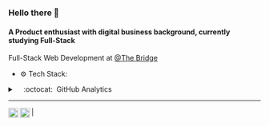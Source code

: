 ### Hello there 👋
#### A Product enthusiast with digital business background, currently studying Full-Stack

Full-Stack Web Development at [@The Bridge](https://www.thebridge.tech/)<br>
- ⚙️ Tech Stack:&nbsp;&nbsp; <code><img height="15" src="https://skillicons.dev/icons?i=js"></code>
<code><img height="15" src="https://skillicons.dev/icons?i=html"></code>
<code><img height="15" src="https://skillicons.dev/icons?i=css"></code>
<code><img height="15" src="https://skillicons.dev/icons?i=figma"></code>
<code><img height="15" src="https://skillicons.dev/icons?i=webflow"></code>
<code><img height="15" src="https://skillicons.dev/icons?i=wordpress"></code>
<details>
<summary>&nbsp;&nbsp;&nbsp; :octocat: &nbsp;GitHub Analytics</summary>
<br />
<p align="left">
<a href="https://github.com/emiliolatorre">
  <img height="150em" src="https://github-readme-stats-eight-theta.vercel.app/api?username=emiliolatorre&show_icons=true&theme=algolia&include_all_commits=true&count_private=true"/>
  <img height="150em" src="https://github-readme-stats-eight-theta.vercel.app/api/top-langs/?username=emiliolatorre&layout=compact&langs_count=8&theme=algolia"/>
</a>
</p>
</details>

----

<a href="https://linkedin.com/in/emiliolatorre">
  <img align="left" alt="Emilio's LinkedIn" width="20px" src="https://simpleicons.now.sh/linkedin/495f7e" />
</a>
<a href="mailto: emiliolatorreguerra@gmail.com">
  <img align="left" alt="Emilio's Email" width="20px" src="https://simpleicons.now.sh/gmail/495f7e" />
</a>

|

<!--  
### Hello there 👋

#### A Product enthusiast with digital business background, currently studying Full-Stack

Full-Stack Web Development at [The Bridge](https://www.thebridge.tech/);<br>

<details>
<summary>⚙️ Tech Stack</summary>
<br />
<div align="left">
  
[![My Skills](https://skillicons.dev/icons?i=js,html,css,figma,webflow,wordpress,)](https://skillicons.dev)

</div>
</details>

<details>
<summary>:octocat: &nbsp;GitHub Analytics</summary>
<br />
<p align="left">
<a href="https://github.com/emiliolatorre">
  <img height="150em" src="https://github-readme-stats-eight-theta.vercel.app/api?username=emiliolatorre&show_icons=true&theme=algolia&include_all_commits=true&count_private=true"/>
  <img height="150em" src="https://github-readme-stats-eight-theta.vercel.app/api/top-langs/?username=emiliolatorre&layout=compact&langs_count=8&theme=algolia"/>
</a>
</p>
</details>


----

<a href="https://linkedin.com/in/emiliolatorre">
  <img align="left" alt="Emilio's LinkedIn" width="20px" src="https://simpleicons.now.sh/linkedin/495f7e" />
</a>
<a href="mailto: emiliolatorreguerra@gmail.com">
  <img align="left" alt="Emilio's Email" width="20px" src="https://simpleicons.now.sh/gmail/495f7e" />
</a>

| 
&nbsp;&nbsp;&nbsp; Product Portfolio : [https://moer.tel](https://moer.tel) &nbsp;&nbsp;&nbsp;
[![My Skills](https://skillicons.dev/icons?i=js,html,css,figma,webflow,wordpress,)](https://skillicons.dev)
### :octocat: &nbsp;GitHub Analytics
-->

